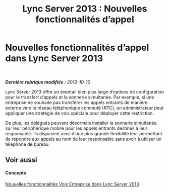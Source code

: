 ﻿---
title: 'Lync Server 2013 : Nouvelles fonctionnalités d’appel'
TOCTitle: Nouvelles fonctionnalités d’appel
ms:assetid: ea6bfb64-f859-4280-bfcf-fd3beb9496e0
ms:mtpsurl: https://technet.microsoft.com/fr-fr/library/JJ721920(v=OCS.15)
ms:contentKeyID: 49891593
ms.date: 05/20/2016
mtps_version: v=OCS.15
ms.translationtype: HT
---

# Nouvelles fonctionnalités d’appel dans Lync Server 2013

 

_**Dernière rubrique modifiée :** 2012-10-10_

Lync Server 2013 offre un éventail bien plus large d’options de configuration pour le transfert d’appels et la sonnerie simultanée. Par exemple, si une entreprise ne souhaite pas transférer les appels entrants de manière externe vers le réseau téléphonique commuté (RTC), un administrateur peut appliquer une stratégie de voix spéciale pour déployer cette restriction.

De plus, les délégués peuvent désormais installer la sonnerie simultanée sur leur périphérique mobile pour les appels entrants destinés à leur responsable. Ils disposent ainsi d’une plus grande flexibilité leur permettant de répondre aux appels au nom de leur responsable sans avoir à utiliser un téléphone de bureau.

## Voir aussi

#### Concepts

[Nouvelles fonctionnalités Voix Entreprise dans Lync Server 2013](lync-server-2013-new-enterprise-voice-features.md)

